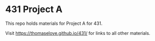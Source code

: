 # 431 Project A

This repo holds materials for Project A for 431.

Visit https://thomaselove.github.io/431/ for links to all other materials.
